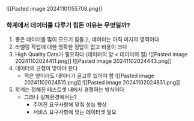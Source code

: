 ![[Pasted image 20241101155708.png]]
### 학계에서 데이터를 다루기 힘든 이유는 무엇일까?
1. 좋은 데이터를 많이 모으기 힘들고, 데이터는 아직 미지의 영역이다
2. 라벨링 작업에 대한 명확한 정답이 없고 비용이 크다
3. High Quality Data가 필요하다 (데이터의 양 < 데이터의 질)
	![[Pasted image 20241102024411.png]]
	![[Pasted image 20241102024443.png]]
4. 데이터의 균형이 맞아야 한다
	+ 적은 양이라도 데이터가 골고루 있어야 함
		![[Pasted image 20241102024515.png]]
		![[Pasted image 20241102024831.png]]
5. 학계는 정해진 테스트셋 내에서 경쟁하는 방식이다
	+ 그러나 실제환경에서는?
		+ 주어진 요구사항에 맞춰 성능 향상
		+ 서비스 요구사항에 맞는 데이터셋 필요